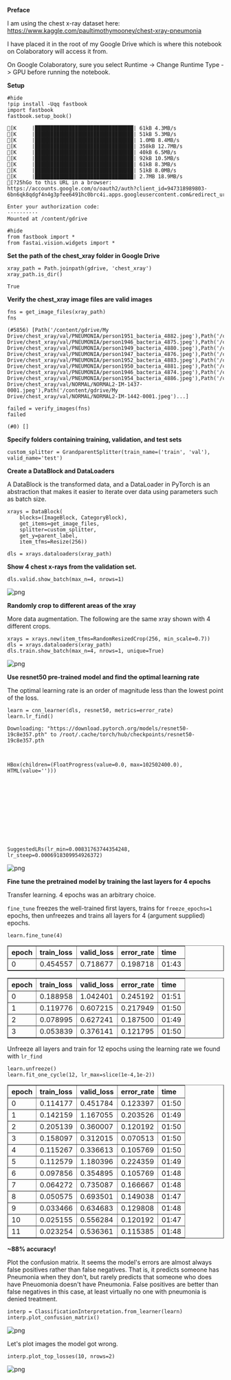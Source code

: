 **Preface**

I am using the chest x-ray dataset here: https://www.kaggle.com/paultimothymooney/chest-xray-pneumonia

I have placed it in the root of my Google Drive which is where this notebook on Colaboratory will access it from.

On Google Colaboratory, sure you select Runtime -> Change Runtime Type -> GPU before running the notebook.

**Setup**


```
#hide
!pip install -Uqq fastbook
import fastbook
fastbook.setup_book()
```

    [K     |████████████████████████████████| 61kB 4.3MB/s 
    [K     |████████████████████████████████| 51kB 5.3MB/s 
    [K     |████████████████████████████████| 1.0MB 8.4MB/s 
    [K     |████████████████████████████████| 358kB 12.7MB/s 
    [K     |████████████████████████████████| 40kB 6.5MB/s 
    [K     |████████████████████████████████| 92kB 10.5MB/s 
    [K     |████████████████████████████████| 61kB 8.3MB/s 
    [K     |████████████████████████████████| 51kB 8.0MB/s 
    [K     |████████████████████████████████| 2.7MB 18.9MB/s 
    [?25hGo to this URL in a browser: https://accounts.google.com/o/oauth2/auth?client_id=947318989803-6bn6qk8qdgf4n4g3pfee6491hc0brc4i.apps.googleusercontent.com&redirect_uri=urn%3aietf%3awg%3aoauth%3a2.0%3aoob&scope=email%20https%3a%2f%2fwww.googleapis.com%2fauth%2fdocs.test%20https%3a%2f%2fwww.googleapis.com%2fauth%2fdrive%20https%3a%2f%2fwww.googleapis.com%2fauth%2fdrive.photos.readonly%20https%3a%2f%2fwww.googleapis.com%2fauth%2fpeopleapi.readonly&response_type=code
    
    Enter your authorization code:
    ··········
    Mounted at /content/gdrive



```
#hide
from fastbook import *
from fastai.vision.widgets import *
```

**Set the path of the chest_xray folder in Google Drive**


```
xray_path = Path.joinpath(gdrive, 'chest_xray')
xray_path.is_dir()
```




    True



**Verify the chest_xray image files are valid images**


```
fns = get_image_files(xray_path)
fns
```




    (#5856) [Path('/content/gdrive/My Drive/chest_xray/val/PNEUMONIA/person1951_bacteria_4882.jpeg'),Path('/content/gdrive/My Drive/chest_xray/val/PNEUMONIA/person1946_bacteria_4875.jpeg'),Path('/content/gdrive/My Drive/chest_xray/val/PNEUMONIA/person1949_bacteria_4880.jpeg'),Path('/content/gdrive/My Drive/chest_xray/val/PNEUMONIA/person1947_bacteria_4876.jpeg'),Path('/content/gdrive/My Drive/chest_xray/val/PNEUMONIA/person1952_bacteria_4883.jpeg'),Path('/content/gdrive/My Drive/chest_xray/val/PNEUMONIA/person1950_bacteria_4881.jpeg'),Path('/content/gdrive/My Drive/chest_xray/val/PNEUMONIA/person1946_bacteria_4874.jpeg'),Path('/content/gdrive/My Drive/chest_xray/val/PNEUMONIA/person1954_bacteria_4886.jpeg'),Path('/content/gdrive/My Drive/chest_xray/val/NORMAL/NORMAL2-IM-1437-0001.jpeg'),Path('/content/gdrive/My Drive/chest_xray/val/NORMAL/NORMAL2-IM-1442-0001.jpeg')...]




```
failed = verify_images(fns)
failed
```








    (#0) []



**Specify folders containing training, validation, and test sets**


```
custom_splitter = GrandparentSplitter(train_name=('train', 'val'), valid_name='test')
```

**Create a DataBlock and DataLoaders**

A DataBlock is the transformed data, and a DataLoader in PyTorch is an abstraction that makes it easier to iterate over data using parameters such as batch size.


```
xrays = DataBlock(
    blocks=(ImageBlock, CategoryBlock), 
    get_items=get_image_files, 
    splitter=custom_splitter,
    get_y=parent_label,
    item_tfms=Resize(256))
```


```
dls = xrays.dataloaders(xray_path)
```

**Show 4 chest x-rays from the validation set.**


```
dls.valid.show_batch(max_n=4, nrows=1)
```


![png](Pneumonia_files/Pneumonia_15_0.png)


**Randomly crop to different areas of the xray**

More data augmentation. The following are the same xray shown with 4 different crops.


```
xrays = xrays.new(item_tfms=RandomResizedCrop(256, min_scale=0.7))
dls = xrays.dataloaders(xray_path)
dls.train.show_batch(max_n=4, nrows=1, unique=True)
```


![png](Pneumonia_files/Pneumonia_17_0.png)


**Use resnet50 pre-trained model and find the optimal learning rate**

The optimal learning rate is an order of magnitude less than the lowest point of the loss.


```
learn = cnn_learner(dls, resnet50, metrics=error_rate)
learn.lr_find()
```

    Downloading: "https://download.pytorch.org/models/resnet50-19c8e357.pth" to /root/.cache/torch/hub/checkpoints/resnet50-19c8e357.pth



    HBox(children=(FloatProgress(value=0.0, max=102502400.0), HTML(value='')))


    









    SuggestedLRs(lr_min=0.00831763744354248, lr_steep=0.0006918309954926372)




![png](Pneumonia_files/Pneumonia_19_5.png)


**Fine tune the pretrained model by training the last layers for 4 epochs**

Transfer learning. 4 epochs was an arbitrary choice. 

`fine_tune` freezes the well-trained first layers, trains for `freeze_epochs=1` epochs, then unfreezes and trains all layers for 4 (argument supplied) epochs.


```
learn.fine_tune(4)
```


<table border="1" class="dataframe">
  <thead>
    <tr style="text-align: left;">
      <th>epoch</th>
      <th>train_loss</th>
      <th>valid_loss</th>
      <th>error_rate</th>
      <th>time</th>
    </tr>
  </thead>
  <tbody>
    <tr>
      <td>0</td>
      <td>0.454557</td>
      <td>0.718677</td>
      <td>0.198718</td>
      <td>01:43</td>
    </tr>
  </tbody>
</table>



<table border="1" class="dataframe">
  <thead>
    <tr style="text-align: left;">
      <th>epoch</th>
      <th>train_loss</th>
      <th>valid_loss</th>
      <th>error_rate</th>
      <th>time</th>
    </tr>
  </thead>
  <tbody>
    <tr>
      <td>0</td>
      <td>0.188958</td>
      <td>1.042401</td>
      <td>0.245192</td>
      <td>01:51</td>
    </tr>
    <tr>
      <td>1</td>
      <td>0.119776</td>
      <td>0.607215</td>
      <td>0.217949</td>
      <td>01:50</td>
    </tr>
    <tr>
      <td>2</td>
      <td>0.078995</td>
      <td>0.627241</td>
      <td>0.187500</td>
      <td>01:49</td>
    </tr>
    <tr>
      <td>3</td>
      <td>0.053839</td>
      <td>0.376141</td>
      <td>0.121795</td>
      <td>01:50</td>
    </tr>
  </tbody>
</table>


Unfreeze all layers and train for 12 epochs using the learning rate we found with `lr_find`


```
learn.unfreeze()
learn.fit_one_cycle(12, lr_max=slice(1e-4,1e-2))
```


<table border="1" class="dataframe">
  <thead>
    <tr style="text-align: left;">
      <th>epoch</th>
      <th>train_loss</th>
      <th>valid_loss</th>
      <th>error_rate</th>
      <th>time</th>
    </tr>
  </thead>
  <tbody>
    <tr>
      <td>0</td>
      <td>0.114177</td>
      <td>0.451784</td>
      <td>0.123397</td>
      <td>01:50</td>
    </tr>
    <tr>
      <td>1</td>
      <td>0.142159</td>
      <td>1.167055</td>
      <td>0.203526</td>
      <td>01:49</td>
    </tr>
    <tr>
      <td>2</td>
      <td>0.205139</td>
      <td>0.360007</td>
      <td>0.120192</td>
      <td>01:50</td>
    </tr>
    <tr>
      <td>3</td>
      <td>0.158097</td>
      <td>0.312015</td>
      <td>0.070513</td>
      <td>01:50</td>
    </tr>
    <tr>
      <td>4</td>
      <td>0.115267</td>
      <td>0.336613</td>
      <td>0.105769</td>
      <td>01:50</td>
    </tr>
    <tr>
      <td>5</td>
      <td>0.112579</td>
      <td>1.180396</td>
      <td>0.224359</td>
      <td>01:49</td>
    </tr>
    <tr>
      <td>6</td>
      <td>0.097856</td>
      <td>0.354895</td>
      <td>0.105769</td>
      <td>01:48</td>
    </tr>
    <tr>
      <td>7</td>
      <td>0.064272</td>
      <td>0.735087</td>
      <td>0.166667</td>
      <td>01:48</td>
    </tr>
    <tr>
      <td>8</td>
      <td>0.050575</td>
      <td>0.693501</td>
      <td>0.149038</td>
      <td>01:47</td>
    </tr>
    <tr>
      <td>9</td>
      <td>0.033466</td>
      <td>0.634683</td>
      <td>0.129808</td>
      <td>01:48</td>
    </tr>
    <tr>
      <td>10</td>
      <td>0.025155</td>
      <td>0.556284</td>
      <td>0.120192</td>
      <td>01:47</td>
    </tr>
    <tr>
      <td>11</td>
      <td>0.023254</td>
      <td>0.536361</td>
      <td>0.115385</td>
      <td>01:48</td>
    </tr>
  </tbody>
</table>


**~88% accuracy!**

Plot the confusion matrix. It seems the model's errors are almost always false positives rather than false negatives. That is, it predicts someone has Pneumonia when they don't, but rarely predicts that someone who does have Pneuomonia doesn't have Pneumonia. False positives are better than false negatives in this case, at least virtually no one with pneumonia is denied treatment.


```
interp = ClassificationInterpretation.from_learner(learn)
interp.plot_confusion_matrix()
```






![png](Pneumonia_files/Pneumonia_25_1.png)


Let's plot images the model got wrong.


```
interp.plot_top_losses(10, nrows=2)
```


![png](Pneumonia_files/Pneumonia_27_0.png)

